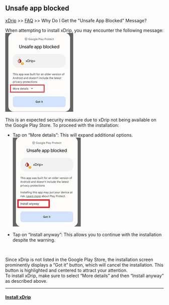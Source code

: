 ## Unsafe app blocked
[xDrip](../../README.md) >> [FAQ](../FAQ_page.md) >> Why Do I Get the "Unsafe App Blocked" Message?  
  
When attempting to install xDrip, you may encounter the following message:    
![](../images/UnsafeAppBlocked1.png)  
  
This is an expected security measure due to xDrip not being available on the Google Play Store. To proceed with the installation:  
- Tap on “More details”: This will expand additional options.  
![](../images/UnsafeAppBlocked2.png)  
  
- Tap on “Install anyway”: This allows you to continue with the installation despite the warning.  
  
<br/>  
  
Since xDrip is not listed in the Google Play Store, the installation screen prominently displays a “Got it” button, which will cancel the installation. This button is highlighted and centered to attract your attention.  
To install xDrip, make sure to select “More details” and then “Install anyway” as described above.  
  
---  
  
#### [Install xDrip](../Install.md)  
  
